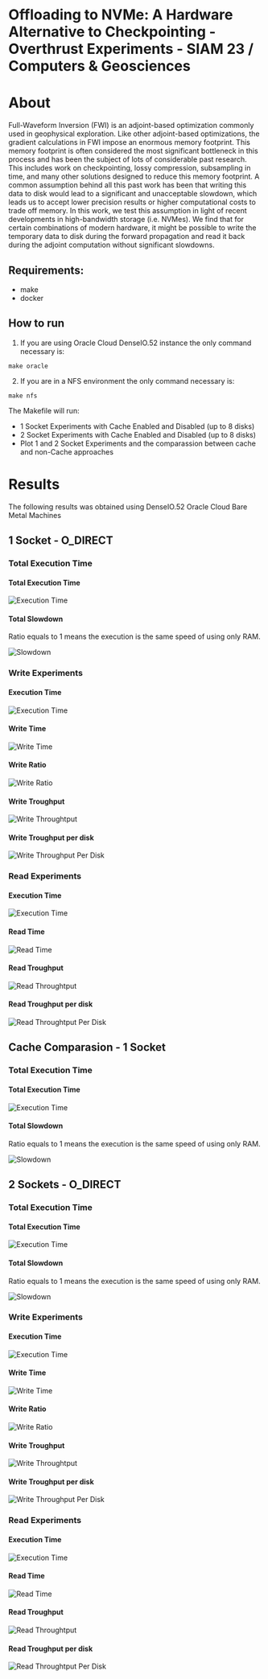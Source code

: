 # Offloading to NVMe: A Hardware Alternative to Checkpointing - Overthrust Experiments - SIAM 23 / Computers & Geosciences

# About

Full-Waveform Inversion (FWI) is an adjoint-based optimization commonly used in geophysical exploration. Like other adjoint-based optimizations, the gradient calculations in FWI impose an enormous memory footprint. This memory footprint is often considered the most significant bottleneck in this process and has been the subject of lots of considerable past research. This includes work on checkpointing, lossy compression, subsampling in time, and many other solutions designed to reduce this memory footprint. A common assumption behind all this past work has been that writing this data to disk would lead to a significant and unacceptable slowdown, which leads us to accept lower precision results or higher computational costs to trade off memory. In this work, we test this assumption in light of recent developments in high-bandwidth storage (i.e. NVMes). We find that for certain combinations of modern hardware, it might be possible to write the temporary data to disk during the forward propagation and read it back during the adjoint computation without significant slowdowns.

## Requirements:

* make
* docker

## How to run

1. If you are using Oracle Cloud DenseIO.52 instance the only command necessary is:

```shell
make oracle
```

2. If you are in a NFS environment the only command necessary is:

```shell
make nfs
```

The Makefile will run:

* 1 Socket Experiments with Cache Enabled and Disabled (up to 8 disks)
* 2 Socket Experiments with Cache Enabled and Disabled (up to 8 disks)
* Plot 1 and 2 Socket Experiments and the comparassion between cache and non-Cache approaches

# Results

The following results was obtained using DenseIO.52 Oracle Cloud Bare Metal Machines

## 1 Socket - O_DIRECT

### Total Execution Time

#### Total Execution Time 
![Execution Time](docs/figures/1SOCKET/total/exec-time.png)

#### Total Slowdown 

Ratio equals to 1 means the execution is the same speed of using only RAM. 

![Slowdown](docs/figures/1SOCKET/total/slowdown.png)

### Write Experiments

#### Execution Time
![Execution Time](docs/figures/1SOCKET/forward/exec-time.png)

#### Write Time
![Write Time](docs/figures/1SOCKET/forward/write-time.png)

#### Write Ratio
![Write Ratio](docs/figures/1SOCKET/forward/write-ratio.png)

#### Write Troughput
![Write Throughtput](docs/figures/1SOCKET/forward/write-troughput.png)

#### Write Troughput per disk
![Write Throughput Per Disk](docs/figures/1SOCKET/forward/write-troughput-per-disk.png)

### Read Experiments

#### Execution Time
![Execution Time](docs/figures/1SOCKET/adjoint/exec-time.png)

#### Read Time
![Read Time](docs/figures/1SOCKET/adjoint/read-time.png)

#### Read Troughput
![Read Throughtput](docs/figures/1SOCKET/adjoint/read-troughput.png)

#### Read Troughput per disk
![Read Throughtput Per Disk](docs/figures/1SOCKET/adjoint/read-troughput-per-disk.png)

## Cache Comparasion - 1 Socket

### Total Execution Time

#### Total Execution Time 
![Execution Time](docs/figures/1SOCKET/compare/total/exec-time.png)

#### Total Slowdown 

Ratio equals to 1 means the execution is the same speed of using only RAM. 

![Slowdown](docs/figures/1SOCKET/compare/total/slowdown.png)

## 2 Sockets - O_DIRECT

### Total Execution Time

#### Total Execution Time 
![Execution Time](docs/figures/2SOCKET/total/exec-time.png)

#### Total Slowdown 

Ratio equals to 1 means the execution is the same speed of using only RAM. 

![Slowdown](docs/figures/2SOCKET/total/slowdown.png)

### Write Experiments

#### Execution Time
![Execution Time](docs/figures/2SOCKET/forward/exec-time.png)

#### Write Time
![Write Time](docs/figures/2SOCKET/forward/write-time.png)

#### Write Ratio
![Write Ratio](docs/figures/2SOCKET/forward/write-ratio.png)

#### Write Troughput
![Write Throughtput](docs/figures/2SOCKET/forward/write-troughput.png)

#### Write Troughput per disk
![Write Throughput Per Disk](docs/figures/2SOCKET/forward/write-troughput-per-disk.png)

### Read Experiments

#### Execution Time
![Execution Time](docs/figures/2SOCKET/adjoint/exec-time.png)

#### Read Time
![Read Time](docs/figures/2SOCKET/adjoint/read-time.png)

#### Read Troughput
![Read Throughtput](docs/figures/2SOCKET/adjoint/read-troughput.png)

#### Read Troughput per disk
![Read Throughtput Per Disk](docs/figures/2SOCKET/adjoint/read-troughput-per-disk.png)

